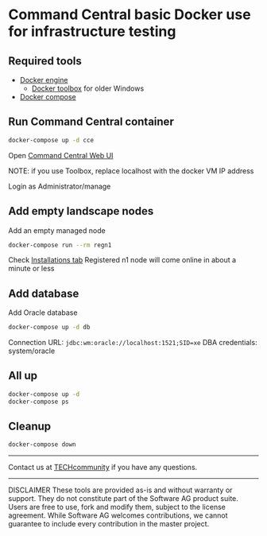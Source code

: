 # Command Central basic Docker use for infrastructure testing

## Required tools

* [Docker engine](https://www.docker.com/products/overview)
  * [Docker toolbox](https://docs.docker.com/toolbox/toolbox_install_windows/) for older Windows
* [Docker compose](https://docs.docker.com/compose/install/)

## Run Command Central container

```bash
docker-compose up -d cce
```
Open [Command Central Web UI](https://localhost:8091)

NOTE: if you use Toolbox, replace localhost with the docker VM IP address

Login as Administrator/manage

## Add empty landscape nodes

Add an empty managed node

```bash
docker-compose run --rm regn1
```

Check [Installations tab](https://localhost:8091/cce/web/#environment:ALL/t/1)
Registered n1 node will come online in about a minute or less

## Add database

Add Oracle database

```bash
docker-compose up -d db
```
Connection URL: ```jdbc:wm:oracle://localhost:1521;SID=xe```
DBA credentials: system/oracle


## All up

```bash
docker-compose up -d
docker-compose ps
```

## Cleanup

```bash
docker-compose down
```

_______________
Contact us at [TECHcommunity](mailto:technologycommunity@softwareag.com?subject=Github/SoftwareAG) if you have any questions.
_______________
DISCLAIMER
These tools are provided as-is and without warranty or support. They do not constitute part of the Software AG product suite. Users are free to use, fork and modify them, subject to the license agreement. While Software AG welcomes contributions, we cannot guarantee to include every contribution in the master project.

